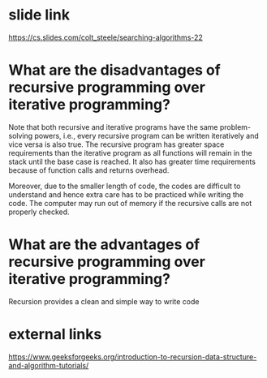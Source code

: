 # slide link

https://cs.slides.com/colt_steele/searching-algorithms-22

# What are the disadvantages of recursive programming over iterative programming? 
Note that both recursive and iterative programs have the same problem-solving powers, i.e., every recursive program can be written iteratively and vice versa is also true. The recursive program has greater space requirements than the iterative program as all functions will remain in the stack until the base case is reached. It also has greater time requirements because of function calls and returns overhead.

Moreover, due to the smaller length of code, the codes are difficult to understand and hence extra care has to be practiced while writing the code. The computer may run out of memory if the recursive calls are not properly checked.

# What are the advantages of recursive programming over iterative programming? 
Recursion provides a clean and simple way to write code

# external links

https://www.geeksforgeeks.org/introduction-to-recursion-data-structure-and-algorithm-tutorials/